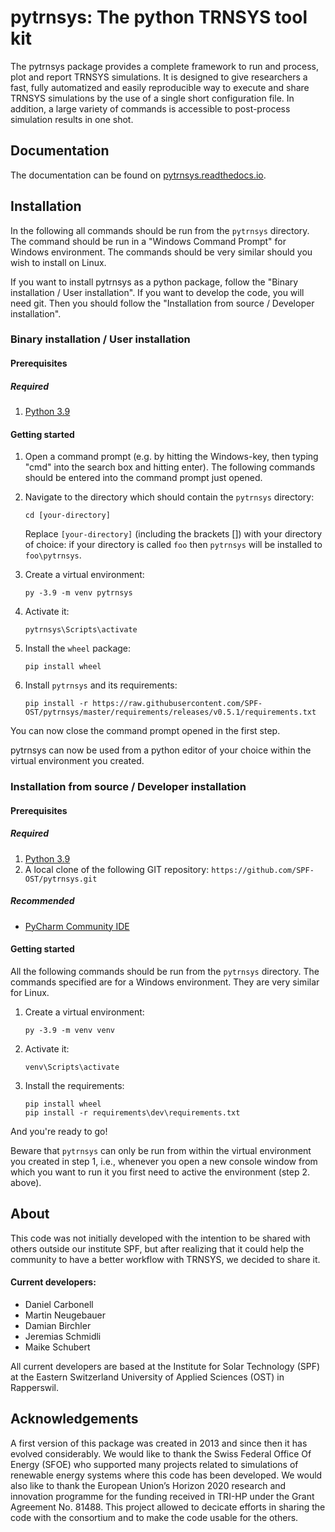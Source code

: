 
# pytrnsys: The python TRNSYS tool kit
 
The pytrnsys package provides a complete framework to run and process, plot and report 
TRNSYS simulations. It is designed to give researchers a fast,
fully automatized and easily reproducible way to execute and share TRNSYS simulations by the use of a single short
configuration file. In addition, a large variety of commands is accessible
to post-process simulation results in one shot.

## Documentation

The documentation can be found on [pytrnsys.readthedocs.io](https://pytrnsys.readthedocs.io).

## Installation

In the following all commands should be run from the `pytrnsys` directory. The command should be run in a 
"Windows Command Prompt" for Windows environment. The commands should be very similar should you wish to install on
Linux.

If you want to install pytrnsys as a python package, follow the "Binary installation / User installation". If you want 
to develop the code, you will need git. Then you should follow the "Installation from source / Developer installation". 

### Binary installation / User installation

#### Prerequisites

##### Required

1. [Python 3.9](https://www.python.org/downloads/)

#### Getting started

1. Open a command prompt (e.g. by hitting the Windows-key, then typing "cmd" 
   into the search box and hitting enter). The following commands should be entered
   into the command prompt just opened.

1. Navigate to the directory which should contain the `pytrnsys` directory:
    ```commandline
    cd [your-directory]
    ```
   Replace `[your-directory]` (including the brackets []) with your directory of choice: if your
directory is called `foo` then `pytrnsys` will be installed to `foo\pytrnsys`.
   
1. Create a virtual environment:
    ```commandline
    py -3.9 -m venv pytrnsys
    ```
1. Activate it:
    ```commandline
    pytrnsys\Scripts\activate
    ```
1. Install the `wheel` package:
    ```commandline
    pip install wheel
    ```
         
1. Install `pytrnsys` and its requirements:
    ```commandline
    pip install -r https://raw.githubusercontent.com/SPF-OST/pytrnsys/master/requirements/releases/v0.5.1/requirements.txt
    ```
You can now close the command prompt opened in the first step.

pytrnsys can now be used from a python editor of your choice within the virtual environment you created.


### Installation from source / Developer installation

#### Prerequisites

##### Required

1. [Python 3.9](https://www.python.org/downloads/)
1. A local clone of the following GIT repository:
    `https://github.com/SPF-OST/pytrnsys.git`

##### Recommended
* [PyCharm Community IDE](https://www.jetbrains.com/pycharm/download/)

#### Getting started

All the following commands should be run from the `pytrnsys` directory. The commands
specified are for a Windows environment. They are very similar for Linux.

1. Create a virtual environment:
    ```commandline
    py -3.9 -m venv venv
    ```
1. Activate it:
    ```commandline
    venv\Scripts\activate
    ```
1. Install the requirements:
    ```commandline
    pip install wheel
    pip install -r requirements\dev\requirements.txt
    ```

And you're ready to go!
    
Beware that `pytrnsys` can only be run from within the virtual environment you created in 
step 1, i.e., whenever you open a new console window from which you want to run it you 
first need to active the environment (step 2. above).


## About

This code was not initially developed with the intention to be shared with others outside our institute SPF,
but after realizing that it could help the community to have a better workflow with TRNSYS, we decided to share it.

#### Current developers: 
- Daniel Carbonell
- Martin Neugebauer
- Damian Birchler
- Jeremias Schmidli
- Maike Schubert

All current developers are based at the Institute for Solar Technology (SPF) at the Eastern Switzerland University of 
Applied Sciences (OST) in Rapperswil.

## Acknowledgements
 
A first version of this package was created in 2013 and since then it has evolved considerably. 
We would like to thank the Swiss Federal Office Of Energy (SFOE) 
who supported many projects related to simulations of renewable energy systems where this code has been developed. 
We would also like to thank the European Union’s Horizon 2020 research and innovation programme
for the funding received in TRI-HP under the Grant Agreement No. 81488. 
This project allowed to decicate efforts in sharing the code with the consortium and to make the code usable for the others.  
